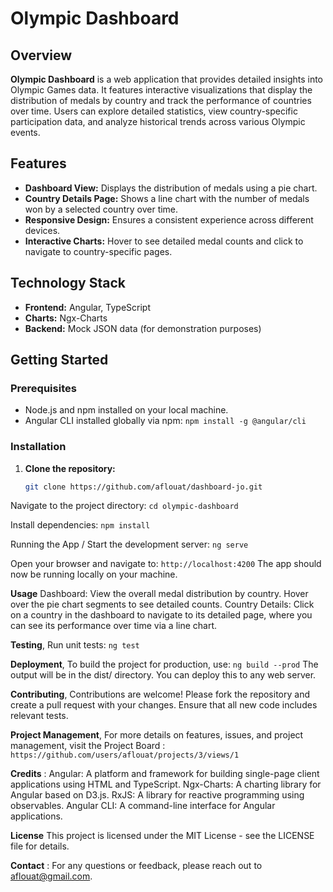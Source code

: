 # Olympic Dashboard

## Overview

**Olympic Dashboard** is a web application that provides detailed insights into Olympic Games data. It features interactive visualizations that display the distribution of medals by country and track the performance of countries over time. Users can explore detailed statistics, view country-specific participation data, and analyze historical trends across various Olympic events.

## Features

- **Dashboard View:** Displays the distribution of medals using a pie chart.
- **Country Details Page:** Shows a line chart with the number of medals won by a selected country over time.
- **Responsive Design:** Ensures a consistent experience across different devices.
- **Interactive Charts:** Hover to see detailed medal counts and click to navigate to country-specific pages.

## Technology Stack

- **Frontend:** Angular, TypeScript
- **Charts:** Ngx-Charts
- **Backend:** Mock JSON data (for demonstration purposes)

## Getting Started

### Prerequisites

- Node.js and npm installed on your local machine.
- Angular CLI installed globally via npm: `npm install -g @angular/cli`

### Installation

1. **Clone the repository:**
   ```bash
   git clone https://github.com/aflouat/dashboard-jo.git

Navigate to the project directory:
`cd olympic-dashboard`

Install dependencies:
`npm install`

Running the App / Start the development server:
`ng serve`

Open your browser and navigate to:
`http://localhost:4200`
The app should now be running locally on your machine.

**Usage**
Dashboard: View the overall medal distribution by country. Hover over the pie chart segments to see detailed counts.
Country Details: Click on a country in the dashboard to navigate to its detailed page, where you can see its performance over time via a line chart.

**Testing**, Run unit tests:
`ng test`

**Deployment**, To build the project for production, use:
`ng build --prod`
The output will be in the dist/ directory. You can deploy this to any web server.

**Contributing**, Contributions are welcome! Please fork the repository and create a pull request with your changes. Ensure that all new code includes relevant tests.

**Project Management**, For more details on features, issues, and project management, visit the Project Board : `https://github.com/users/aflouat/projects/3/views/1`

**Credits** : 
Angular: A platform and framework for building single-page client applications using HTML and TypeScript. 
Ngx-Charts: A charting library for Angular based on D3.js.
RxJS: A library for reactive programming using observables. 
Angular CLI: A command-line interface for Angular applications. 

**License**
This project is licensed under the MIT License - see the LICENSE file for details.

**Contact** : 
For any questions or feedback, please reach out to aflouat@gmail.com.
